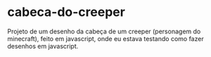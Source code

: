 # cabeca-do-creeper

Projeto de um desenho da cabeça de um creeper (personagem do minecraft), feito em javascript, onde eu estava testando como fazer desenhos em javascript.
